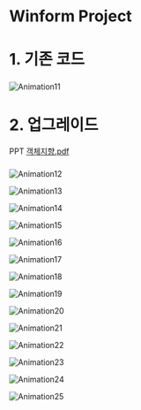 # Winform Project

# 1. 기존 코드
###
![Animation11](https://github.com/snowypark/OOP/assets/100844814/f0f504cd-df84-4845-92d7-55a4d49e0cf3)
  
  
  
###
# 2. 업그레이드
  
PPT [객체지향.pdf](https://github.com/snowypark/OOP/files/11714340/default.pdf)


###

![Animation12](https://github.com/snowypark/OOP/assets/100844814/82c63c4c-4520-4de3-8270-46167967ea04)  

![Animation13](https://github.com/snowypark/OOP/assets/100844814/5ee1d41b-9925-4fb1-aad2-b95fb1dbcc07)  

![Animation14](https://github.com/snowypark/OOP/assets/100844814/73e3e15b-579a-4399-9b2e-aaa15a232016)  

![Animation15](https://github.com/snowypark/OOP/assets/100844814/3baf7ba5-076b-4307-b70a-35026e76b63a)  

![Animation16](https://github.com/snowypark/OOP/assets/100844814/d8123db2-f57a-4f50-8cf8-174672c1bbcd)  

![Animation17](https://github.com/snowypark/OOP/assets/100844814/b06eee05-8301-49e8-8b0f-af7f25b8ef03)  

![Animation18](https://github.com/snowypark/OOP/assets/100844814/451241e5-987b-4e39-9af6-b883df6a8ca9)  

![Animation19](https://github.com/snowypark/OOP/assets/100844814/9939dbfe-4cdc-47b4-bde6-17313961bf71)  

![Animation20](https://github.com/snowypark/OOP/assets/100844814/d844ebaf-b1ca-4c37-8e74-f5f650dedfcb)  

![Animation21](https://github.com/snowypark/OOP/assets/100844814/70bacded-3514-4b13-b02a-2d62c5aef461)  

![Animation22](https://github.com/snowypark/OOP/assets/100844814/20c83d7f-e44d-44a8-aee2-8a28367b80fd)  

![Animation23](https://github.com/snowypark/OOP/assets/100844814/4ed1034d-9818-40f6-af14-951c0b5da144)  

![Animation24](https://github.com/snowypark/OOP/assets/100844814/c671bf24-c390-466c-8fd5-3986d4f25645)  

![Animation25](https://github.com/snowypark/OOP/assets/100844814/eec7828a-0948-412f-bff2-f4e67874badb)  

